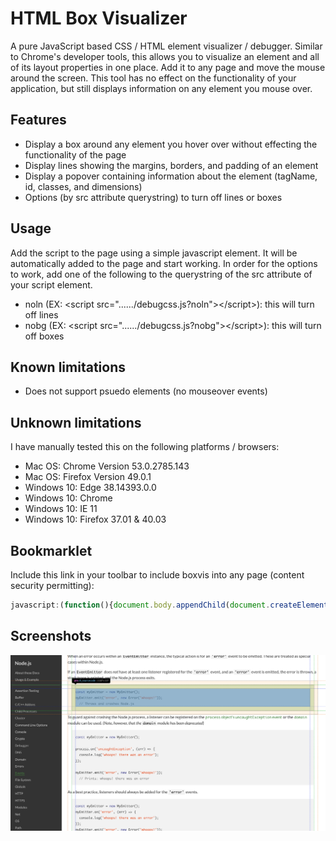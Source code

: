 HTML Box Visualizer
====================

A pure JavaScript based CSS / HTML element visualizer / debugger.  Similar to Chrome's developer tools, this allows you to visualize an element and all of its layout properties in one place.  Add it to any page and move the mouse around the screen.  This tool has no effect on the functionality of your application, but still displays information on any element you mouse over.

## Features

- Display a box around any element you hover over without effecting the functionality of the page
- Display lines showing the margins, borders, and padding of an element
- Display a popover containing information about the element (tagName, id, classes, and dimensions)
- Options (by src attribute querystring) to turn off lines or boxes

## Usage

Add the script to the page using a simple javascript element.  It will be automatically added to the page and start working.  In order for the options to work, add one of the following to the querystring of the src attribute of your script element.

- noln (EX: &lt;script src="....../debugcss.js?noln"&gt;&lt;/script&gt;): this will turn off lines
- nobg (EX: &lt;script src="....../debugcss.js?nobg"&gt;&lt;/script&gt;): this will turn off boxes

## Known limitations

- Does not support psuedo elements (no mouseover events)

## Unknown limitations

I have manually tested this on the following platforms / browsers:

- Mac OS: Chrome Version 53.0.2785.143
- Mac OS: Firefox Version 49.0.1
- Windows 10: Edge 38.14393.0.0
- Windows 10: Chrome
- Windows 10: IE 11
- Windows 10: Firefox 37.01 & 40.03

## Bookmarklet

Include this link in your toolbar to include boxvis into any page (content security permitting):

```javascript
javascript:(function(){document.body.appendChild(document.createElement('script')).src='//cdn.rawgit.com/ghmcadams/boxvis/master/debugcss.js';})();
```

## Screenshots

![Usage on Nodejs.org](screenshot.png?raw=true)
